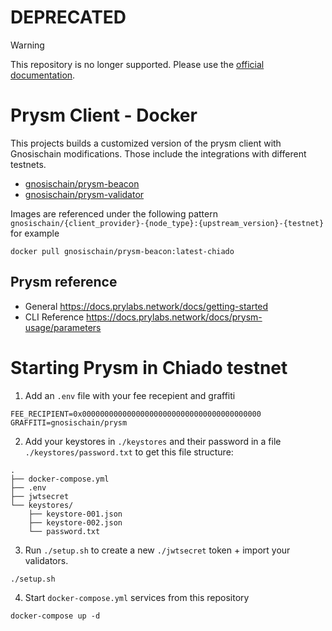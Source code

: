 # DEPRECATED
> [!WARNING]  
> This repository is no longer supported. Please use the [official documentation](https://docs.gnosischain.com/node/manual/).

# Prysm Client - Docker

This projects builds a customized version of the prysm client with Gnosischain modifications. Those include the integrations with different testnets.

- [gnosischain/prysm-beacon](https://hub.docker.com/repository/docker/gnosischain/prysm-beacon)
- [gnosischain/prysm-validator](https://hub.docker.com/repository/docker/gnosischain/prysm-validator)

Images are referenced under the following pattern `gnosischain/{client_provider}-{node_type}:{upstream_version}-{testnet}` for example

```
docker pull gnosischain/prysm-beacon:latest-chiado
```

## Prysm reference

- General https://docs.prylabs.network/docs/getting-started
- CLI Reference https://docs.prylabs.network/docs/prysm-usage/parameters

# Starting Prysm in Chiado testnet

1. Add an `.env` file with your fee recepient and graffiti

```
FEE_RECIPIENT=0x0000000000000000000000000000000000000000
GRAFFITI=gnosischain/prysm
```

2. Add your keystores in `./keystores` and their password in a file `./keystores/password.txt` to get this file structure:

```
.
├── docker-compose.yml
├── .env
├── jwtsecret
└── keystores/
    ├── keystore-001.json
    ├── keystore-002.json
    └── password.txt
```

3. Run `./setup.sh` to create a new `./jwtsecret` token + import your validators.

```
./setup.sh
```

4. Start `docker-compose.yml` services from this repository

```
docker-compose up -d
```
